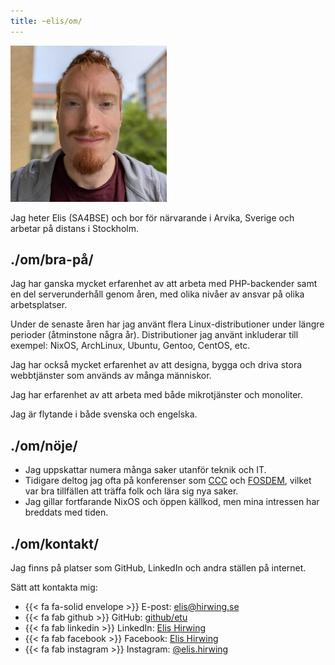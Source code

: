 ```yaml
---
title: ~elis/om/
---
```


![Foto av mig](/img/elis.webp)

Jag heter Elis (SA4BSE) och bor för närvarande i Arvika, Sverige och
arbetar på distans i Stockholm.

## ./om/bra-på/

Jag har ganska mycket erfarenhet av att arbeta med PHP-backender samt
en del serverunderhåll genom åren, med olika nivåer av ansvar på olika
arbetsplatser.

Under de senaste åren har jag använt flera Linux-distributioner under
längre perioder (åtminstone några år). Distributioner jag använt
inkluderar till exempel: NixOS, ArchLinux, Ubuntu, Gentoo, CentOS,
etc.

Jag har också mycket erfarenhet av att designa, bygga och driva stora
webbtjänster som används av många människor.

Jag har erfarenhet av att arbeta med både mikrotjänster och monoliter.

Jag är flytande i både svenska och engelska.

## ./om/nöje/

- Jag uppskattar numera många saker utanför teknik och IT.
- Tidigare deltog jag ofta på konferenser som
  [CCC](https://en.wikipedia.org/wiki/Chaos_Communication_Congress)
  och [FOSDEM](https://en.wikipedia.org/wiki/FOSDEM), vilket var bra
  tillfällen att träffa folk och lära sig nya saker.
- Jag gillar fortfarande NixOS och öppen källkod, men mina intressen
  har breddats med tiden.

## ./om/kontakt/

Jag finns på platser som GitHub, LinkedIn och andra ställen på
internet.

Sätt att kontakta mig:

- {{< fa fa-solid envelope >}} E-post: [elis@hirwing.se](mailto:elis@hirwing.se)
- {{< fa fab github >}} GitHub: [github/etu](https://github.com/etu)
- {{< fa fab linkedin >}} LinkedIn: [Elis Hirwing](https://linkedin.com/in/elishirwing/)
- {{< fa fab facebook >}} Facebook: [Elis Hirwing](https://facebook.com/elishirwing/)
- {{< fa fab instagram >}} Instagram: [@elis.hirwing](https://instagram.com/elis.hirwing/)
